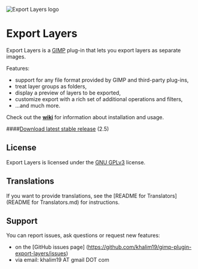 ![Export Layers logo](http://khalim19.github.io/gimp-plugin-export-layers/assets/export_layers_logo.png)

Export Layers
=============

Export Layers is a [GIMP](https://www.gimp.org/) plug-in that lets you export
layers as separate images.

Features:
* support for any file format provided by GIMP and third-party plug-ins,
* treat layer groups as folders,
* display a preview of layers to be exported,
* customize export with a rich set of additional operations and filters,
* ...and much more.

Check out the [**wiki**](https://github.com/khalim19/gimp-plugin-export-layers/wiki)
for information about installation and usage.

####[Download latest stable release](https://github.com/khalim19/gimp-plugin-export-layers/releases/download/2.5/export-layers-2.5.zip) (2.5)


License
-------

Export Layers is licensed under the
[GNU GPLv3](http://www.gnu.org/licenses/gpl-3.0.html) license.


Translations
------------

If you want to provide translations, see the [README for Translators](README for Translators.md) for
instructions.


Support
-------

You can report issues, ask questions or request new features:
* on the [GitHub issues page]
  (https://github.com/khalim19/gimp-plugin-export-layers/issues)
* via email: khalim19 AT gmail DOT com
